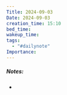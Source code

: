 ```yaml
---
Title: 2024-09-03
Date: 2024-09-03
creation_time: 15:10
bed_time: 
wakeup_time: 
tags:
  - "#dailynote"
Importance:
---
```

##### Notes:
- 